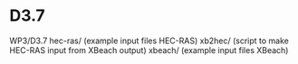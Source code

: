 # D3.7
WP3/D3.7
hec-ras/   (example input files HEC-RAS)
xb2hec/   (script to make HEC-RAS input from XBeach output)
xbeach/   (example input files XBeach)
